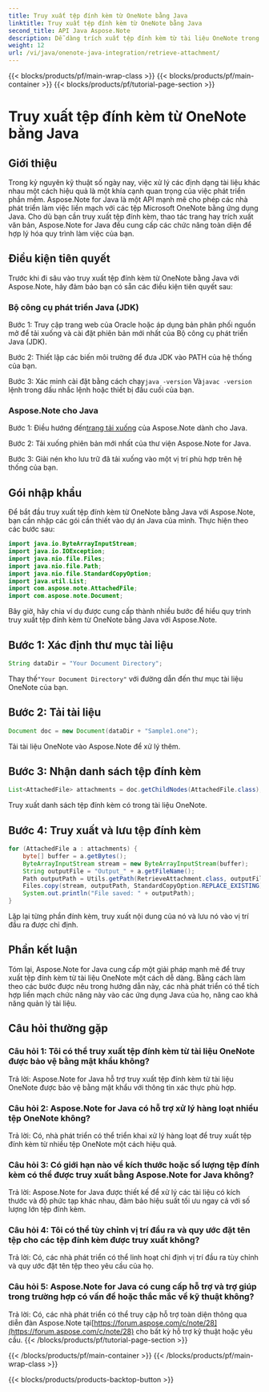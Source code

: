 ```yaml
---
title: Truy xuất tệp đính kèm từ OneNote bằng Java
linktitle: Truy xuất tệp đính kèm từ OneNote bằng Java
second_title: API Java Aspose.Note
description: Dễ dàng trích xuất tệp đính kèm từ tài liệu OneNote trong Java! Aspose.Note xử lý tất cả các định dạng và xử lý hàng loạt. Các bước dễ dàng và bao gồm mã! #OneNote #Java #Aspose
weight: 12
url: /vi/java/onenote-java-integration/retrieve-attachment/
---
```


{{< blocks/products/pf/main-wrap-class >}}
{{< blocks/products/pf/main-container >}}
{{< blocks/products/pf/tutorial-page-section >}}

# Truy xuất tệp đính kèm từ OneNote bằng Java

## Giới thiệu

Trong kỷ nguyên kỹ thuật số ngày nay, việc xử lý các định dạng tài liệu khác nhau một cách hiệu quả là một khía cạnh quan trọng của việc phát triển phần mềm. Aspose.Note for Java là một API mạnh mẽ cho phép các nhà phát triển làm việc liền mạch với các tệp Microsoft OneNote bằng ứng dụng Java. Cho dù bạn cần truy xuất tệp đính kèm, thao tác trang hay trích xuất văn bản, Aspose.Note for Java đều cung cấp các chức năng toàn diện để hợp lý hóa quy trình làm việc của bạn.

## Điều kiện tiên quyết

Trước khi đi sâu vào truy xuất tệp đính kèm từ OneNote bằng Java với Aspose.Note, hãy đảm bảo bạn có sẵn các điều kiện tiên quyết sau:

### Bộ công cụ phát triển Java (JDK)

Bước 1: Truy cập trang web của Oracle hoặc áp dụng bản phân phối nguồn mở để tải xuống và cài đặt phiên bản mới nhất của Bộ công cụ phát triển Java (JDK).

Bước 2: Thiết lập các biến môi trường để đưa JDK vào PATH của hệ thống của bạn.

 Bước 3: Xác minh cài đặt bằng cách chạy`java -version` Và`javac -version` lệnh trong dấu nhắc lệnh hoặc thiết bị đầu cuối của bạn.

### Aspose.Note cho Java

 Bước 1: Điều hướng đến[trang tải xuống](https://releases.aspose.com/note/java/) của Aspose.Note dành cho Java.

Bước 2: Tải xuống phiên bản mới nhất của thư viện Aspose.Note for Java.

Bước 3: Giải nén kho lưu trữ đã tải xuống vào một vị trí phù hợp trên hệ thống của bạn.

## Gói nhập khẩu

Để bắt đầu truy xuất tệp đính kèm từ OneNote bằng Java với Aspose.Note, bạn cần nhập các gói cần thiết vào dự án Java của mình. Thực hiện theo các bước sau:

```java
import java.io.ByteArrayInputStream;
import java.io.IOException;
import java.nio.file.Files;
import java.nio.file.Path;
import java.nio.file.StandardCopyOption;
import java.util.List;
import com.aspose.note.AttachedFile;
import com.aspose.note.Document;
```

Bây giờ, hãy chia ví dụ được cung cấp thành nhiều bước để hiểu quy trình truy xuất tệp đính kèm từ OneNote bằng Java với Aspose.Note.

## Bước 1: Xác định thư mục tài liệu

```java
String dataDir = "Your Document Directory";
```

 Thay thế`"Your Document Directory"` với đường dẫn đến thư mục tài liệu OneNote của bạn.

## Bước 2: Tải tài liệu

```java
Document doc = new Document(dataDir + "Sample1.one");
```

Tải tài liệu OneNote vào Aspose.Note để xử lý thêm.

## Bước 3: Nhận danh sách tệp đính kèm

```java
List<AttachedFile> attachments = doc.getChildNodes(AttachedFile.class);
```

Truy xuất danh sách tệp đính kèm có trong tài liệu OneNote.

## Bước 4: Truy xuất và lưu tệp đính kèm

```java
for (AttachedFile a : attachments) {
    byte[] buffer = a.getBytes();
    ByteArrayInputStream stream = new ByteArrayInputStream(buffer);
    String outputFile = "Output_" + a.getFileName();
    Path outputPath = Utils.getPath(RetrieveAttachment.class, outputFile);
    Files.copy(stream, outputPath, StandardCopyOption.REPLACE_EXISTING);
    System.out.println("File saved: " + outputPath);
}
```

Lặp lại từng phần đính kèm, truy xuất nội dung của nó và lưu nó vào vị trí đầu ra được chỉ định.

## Phần kết luận

Tóm lại, Aspose.Note for Java cung cấp một giải pháp mạnh mẽ để truy xuất tệp đính kèm từ tài liệu OneNote một cách dễ dàng. Bằng cách làm theo các bước được nêu trong hướng dẫn này, các nhà phát triển có thể tích hợp liền mạch chức năng này vào các ứng dụng Java của họ, nâng cao khả năng quản lý tài liệu.

## Câu hỏi thường gặp

### Câu hỏi 1: Tôi có thể truy xuất tệp đính kèm từ tài liệu OneNote được bảo vệ bằng mật khẩu không?

Trả lời: Aspose.Note for Java hỗ trợ truy xuất tệp đính kèm từ tài liệu OneNote được bảo vệ bằng mật khẩu với thông tin xác thực phù hợp.

### Câu hỏi 2: Aspose.Note for Java có hỗ trợ xử lý hàng loạt nhiều tệp OneNote không?

Trả lời: Có, nhà phát triển có thể triển khai xử lý hàng loạt để truy xuất tệp đính kèm từ nhiều tệp OneNote một cách hiệu quả.

### Câu hỏi 3: Có giới hạn nào về kích thước hoặc số lượng tệp đính kèm có thể được truy xuất bằng Aspose.Note for Java không?

Trả lời: Aspose.Note for Java được thiết kế để xử lý các tài liệu có kích thước và độ phức tạp khác nhau, đảm bảo hiệu suất tối ưu ngay cả với số lượng lớn tệp đính kèm.

### Câu hỏi 4: Tôi có thể tùy chỉnh vị trí đầu ra và quy ước đặt tên tệp cho các tệp đính kèm được truy xuất không?

Trả lời: Có, các nhà phát triển có thể linh hoạt chỉ định vị trí đầu ra tùy chỉnh và quy ước đặt tên tệp theo yêu cầu của họ.

### Câu hỏi 5: Aspose.Note for Java có cung cấp hỗ trợ và trợ giúp trong trường hợp có vấn đề hoặc thắc mắc về kỹ thuật không?

Trả lời: Có, các nhà phát triển có thể truy cập hỗ trợ toàn diện thông qua diễn đàn Aspose.Note tại[https://forum.aspose.com/c/note/28](https://forum.aspose.com/c/note/28) cho bất kỳ hỗ trợ kỹ thuật hoặc yêu cầu.
{{< /blocks/products/pf/tutorial-page-section >}}

{{< /blocks/products/pf/main-container >}}
{{< /blocks/products/pf/main-wrap-class >}}

{{< blocks/products/products-backtop-button >}}
